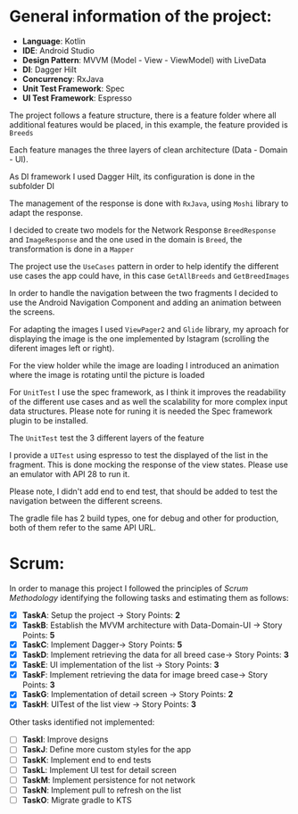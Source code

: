 # General information of the project:

- **Language**: Kotlin
- **IDE**: Android Studio
- **Design Pattern**: MVVM (Model - View - ViewModel) with LiveData
- **DI**: Dagger Hilt
- **Concurrency**:  RxJava
- **Unit Test Framework**: Spec
- **UI Test Framework**: Espresso

The project follows a feature structure, there is a feature folder where all additional features would be placed, in this example, the feature provided is `Breeds`

Each feature manages the three layers of clean architecture (Data - Domain - UI).

As DI framework I used Dagger Hilt, its configuration is done in the subfolder DI

The management of the response is done with `RxJava`, using `Moshi` library to adapt the response.

I decided to create two models for the Network Response `BreedResponse` and `ImageResponse` and the one used in the domain is `Breed`, the transformation is done in a  `Mapper`

The project use the `UseCases` pattern in order to help identify the different use cases the app could have, in this case `GetAllBreeds` and `GetBreedImages`

In order to handle the navigation between the two fragments I decided to use the Android Navigation Component and adding an animation between the screens.

For adapting the images I used `ViewPager2` and `Glide` library, my aproach for displaying the image is the one implemented by Istagram (scrolling the diferent images left or right).

For the view holder while the image are loading I introduced an animation where the image is rotating until the picture is loaded

For `UnitTest` I use the spec framework, as I think it improves the readability of the different use cases and as well the scalability for more complex input data structures.
Please note for runing it is needed the Spec framework plugin to be installed.

The  `UnitTest` test the 3 different layers of the feature

I provide a `UITest` using espresso to test the displayed of the list in the fragment. This is done mocking the response of the view states. Please use an emulator with API 28 to run it.

Please note, I didn't add end to end test, that should be added to test the navigation between the different screens.

The gradle file has 2 build types, one for debug and other for production, both of them refer to the same API URL.

# Scrum:
In order to manage this project I followed the principles of _Scrum Methodology_ identifying the following tasks and estimating them as follows:

- [x] **TaskA**: Setup the project -> Story Points: **2**
- [x] **TaskB**: Establish the MVVM architecture with Data-Domain-UI -> Story Points: **5**
- [x]  **TaskC**: Implement Dagger-> Story Points: **5**
- [x] **TaskD**: Implement retrieving the data for all breed case-> Story Points: **3**
- [x] **TaskE**: UI implementation of the list -> Story Points: **3**
- [x]  **TaskF**: Implement retrieving the data for image breed case-> Story Points: **3**
- [x] **TaskG**: Implementation of detail screen -> Story Points: **2**
- [x] **TaskH**: UITest of the  list view -> Story Points: **3**

Other tasks identified not implemented:
- [ ] **TaskI**: Improve designs
- [ ] **TaskJ**: Define more custom styles for the app
- [ ] **TaskK**: Implement end to end tests
- [ ] **TaskL**: Implement UI test for detail screen
- [ ] **TaskM**: Implement persistence for not network
- [ ] **TaskN**: Implement pull to refresh  on the list
- [ ] **TaskO**: Migrate gradle to KTS

